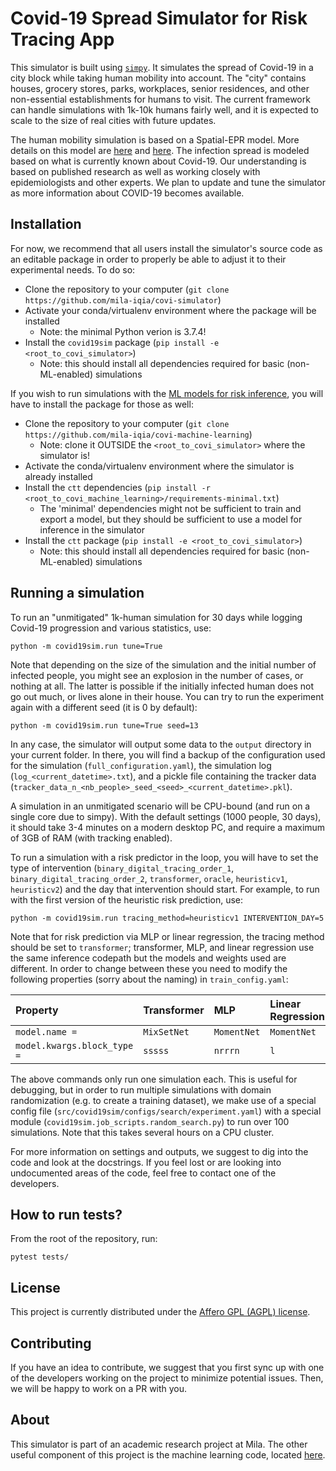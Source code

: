 # Covid-19 Spread Simulator for Risk Tracing App

This simulator is built using [`simpy`](!https://simpy.readthedocs.io/en/latest/simpy_intro/index.html).
It simulates the spread of Covid-19 in a city block while taking human mobility into account. The "city"
contains houses, grocery stores, parks, workplaces, senior residences, and other non-essential
establishments for humans to visit. The current framework can handle simulations with 1k-10k humans
fairly well, and it is expected to scale to the size of real cities with future updates.

The human mobility simulation is based on a Spatial-EPR model. More details on this model are
[here](https://www.nature.com/articles/ncomms9166) and [here](https://www.nature.com/articles/nphys1760).
The infection spread is modeled based on what is currently known about Covid-19. Our understanding is
based on published research as well as working closely with epidemiologists and other experts. We plan
to update and tune the simulator as more information about COVID-19 becomes available.


## Installation

For now, we recommend that all users install the simulator's source code as an editable package
in order to properly be able to adjust it to their experimental needs. To do so:
  - Clone the repository to your computer (`git clone https://github.com/mila-iqia/covi-simulator`)
  - Activate your conda/virtualenv environment where the package will be installed
    - Note: the minimal Python verion is 3.7.4!
  - Install the `covid19sim` package (`pip install -e <root_to_covi_simulator>`)
    - Note: this should install all dependencies required for basic (non-ML-enabled) simulations

If you wish to run simulations with the
[ML models for risk inference](https://github.com/mila-iqia/covi-machine-learning), you will have to
install the package for those as well:
  - Clone the repository to your computer (`git clone https://github.com/mila-iqia/covi-machine-learning`)
    - Note: clone it OUTSIDE the `<root_to_covi_simulator>` where the simulator is!
  - Activate the conda/virtualenv environment where the simulator is already installed
  - Install the `ctt` dependencies (`pip install -r <root_to_covi_machine_learning>/requirements-minimal.txt`)
    - The 'minimal' dependencies might not be sufficient to train and export a model, but they should
      be sufficient to use a model for inference in the simulator
  - Install the `ctt` package (`pip install -e <root_to_covi_simulator>`)
    - Note: this should install all dependencies required for basic (non-ML-enabled) simulations


## Running a simulation

To run an "unmitigated" 1k-human simulation for 30 days while logging Covid-19 progression and various
statistics, use:
```
python -m covid19sim.run tune=True 
```

Note that depending on the size of the simulation and the initial number of infected people, you might see
an explosion in the number of cases, or nothing at all. The latter is possible if the initially infected
human does not go out much, or lives alone in their house. You can try to run the experiment again with
a different seed (it is 0 by default):
```
python -m covid19sim.run tune=True seed=13 
```

In any case, the simulator will output some data to the `output` directory in your current folder. In
there, you will find a backup of the configuration used for the simulation (`full_configuration.yaml`),
the simulation log (`log_<current_datetime>.txt`), and a pickle file containing the tracker data
(`tracker_data_n_<nb_people>_seed_<seed>_<current_datetime>.pkl`).

A simulation in an unmitigated scenario will be CPU-bound (and run on a single core due to simpy). With
the default settings (1000 people, 30 days), it should take 3-4 minutes on a modern desktop PC, and require
a maximum of 3GB of RAM (with tracking enabled).

To run a simulation with a risk predictor in the loop, you will have to set the type of intervention
(`binary_digital_tracing_order_1`, `binary_digital_tracing_order_2`, `transformer`, `oracle`,
`heuristicv1`, `heuristicv2`) and the day that intervention should start. For example, to run with the
first version of the heuristic risk prediction, use:
```
python -m covid19sim.run tracing_method=heuristicv1 INTERVENTION_DAY=5
```

Note that for risk prediction via MLP or linear regression, the tracing method should be set to
`transformer`; transformer, MLP, and linear regression use the same inference codepath but the models
and weights used are different. In order to change between these you need to modify the following
properties (sorry about the naming) in `train_config.yaml`: 

| Property                    | Transformer | MLP         | Linear Regression |
| :--                         | :--         | :--         | :--               |
| `model.name =`              | `MixSetNet` | `MomentNet` | `MomentNet`       |
| `model.kwargs.block_type =` | `sssss`     | `nrrrn`     | `l`               |

The above commands only run one simulation each. This is useful for debugging, but in order to run
multiple simulations with domain randomization (e.g. to create a training dataset), we make use of
a special config file (`src/covid19sim/configs/search/experiment.yaml`) with a special module
(`covid19sim.job_scripts.random_search.py`) to run over 100 simulations. Note that this takes several
hours on a CPU cluster.

For more information on settings and outputs, we suggest to dig into the code and look at the docstrings.
If you feel lost or are looking into undocumented areas of the code, feel free to contact one of the
developers.


## How to run tests?

From the root of the repository, run:
```
pytest tests/
```

## License

This project is currently distributed under the [Affero GPL (AGPL) license](LICENSE).


## Contributing

If you have an idea to contribute, we suggest that you first sync up with one of the developers working
on the project to minimize potential issues. Then, we will be happy to work on a PR with you.


## About

This simulator is part of an academic research project at Mila. The other useful component of this
project is the machine learning code, located [here](https://github.com/mila-iqia/covi-machine-learning).
